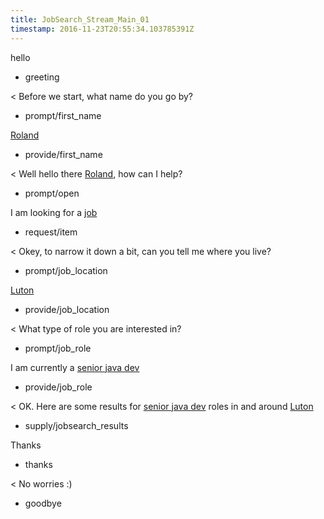 ```yaml
---
title: JobSearch_Stream_Main_01
timestamp: 2016-11-23T20:55:34.103785391Z
---
```

hello
* greeting

< Before we start, what name do you go by?
* prompt/first_name

[Roland](first_name)
* provide/first_name

< Well hello there [Roland](first_name), how can I help?
* prompt/open

I am looking for a [job](item_type)
* request/item

< Okey, to narrow it down a bit, can you tell me where you live?
* prompt/job_location

[Luton](location)
* provide/job_location

< What type of role you are interested in?
* prompt/job_role

I am currently a [senior java dev](jobrole)
* provide/job_role

< OK. Here are some results for [senior java dev](jobrole) roles in and around [Luton](location) 
* supply/jobsearch_results

Thanks
* thanks

< No worries :)
* goodbye
